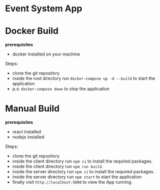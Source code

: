 # Event System App

# Docker Build

**prerequisites**

- docker installed on your machine

Steps:

- clone the git repository
- inside the root directory run `docker-compose up -d --build` to start the application
- p.s: `docker-compose down` to stop the application

# Manual Build

**prerequisites**

- react installed
- nodejs installed

Steps:

- clone the git repository
- inside the client directory run `npm ci` to install the required packages.
- inside the client directory run `npm run build`.
- inside the server directory run `npm ci` to install the required packages.
- inside the server directory run `npm start` to start the application
- finally visit `http://localhost:5000` to view the App running.
